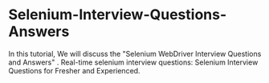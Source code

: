 # Selenium-Interview-Questions-Answers
In this tutorial, We will discuss the "Selenium WebDriver Interview Questions and Answers" . Real-time selenium interview questions: Selenium Interview Questions for Fresher and Experienced.
